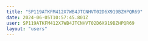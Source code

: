 ```yaml
---
title: "SP119ATKFM412X7WB4JTCNHVT02D6X919BZHPQR69"
date: 2024-06-05T10:57:45.801Z
user: SP119ATKFM412X7WB4JTCNHVT02D6X919BZHPQR69
layout: "users"
---
```

    
